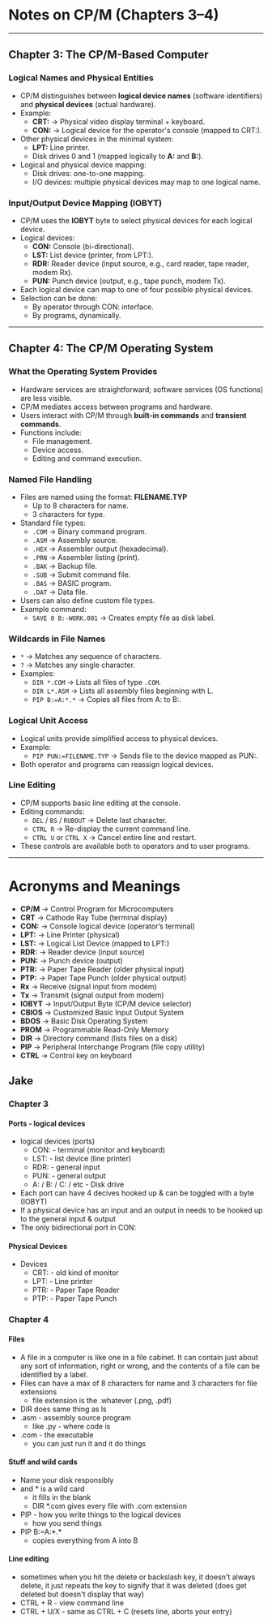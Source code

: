 # Notes on CP/M (Chapters 3–4)

---

## Chapter 3: The CP/M-Based Computer

### Logical Names and Physical Entities
- CP/M distinguishes between **logical device names** (software identifiers) and **physical devices** (actual hardware).
- Example:
    - **CRT:** → Physical video display terminal + keyboard.
    - **CON:** → Logical device for the operator's console (mapped to CRT:).
- Other physical devices in the minimal system:
    - **LPT:** Line printer.
    - Disk drives 0 and 1 (mapped logically to **A:** and **B:**).
- Logical and physical device mapping:
    - Disk drives: one-to-one mapping.
    - I/O devices: multiple physical devices may map to one logical name.

### Input/Output Device Mapping (IOBYT)
- CP/M uses the **IOBYT** byte to select physical devices for each logical device.
- Logical devices:
    - **CON:** Console (bi-directional).
    - **LST:** List device (printer, from LPT:).
    - **RDR:** Reader device (input source, e.g., card reader, tape reader, modem Rx).
    - **PUN:** Punch device (output, e.g., tape punch, modem Tx).
- Each logical device can map to one of four possible physical devices.
- Selection can be done:
    - By operator through CON: interface.
    - By programs, dynamically.

---

## Chapter 4: The CP/M Operating System

### What the Operating System Provides
- Hardware services are straightforward; software services (OS functions) are less visible.
- CP/M mediates access between programs and hardware.
- Users interact with CP/M through **built-in commands** and **transient commands**.
- Functions include:
    - File management.
    - Device access.
    - Editing and command execution.

### Named File Handling
- Files are named using the format: **FILENAME.TYP**
    - Up to 8 characters for name.
    - 3 characters for type.
- Standard file types:
    - `.COM` → Binary command program.
    - `.ASM` → Assembly source.
    - `.HEX` → Assembler output (hexadecimal).
    - `.PRN` → Assembler listing (print).
    - `.BAK` → Backup file.
    - `.SUB` → Submit command file.
    - `.BAS` → BASIC program.
    - `.DAT` → Data file.
- Users can also define custom file types.
- Example command:
    - `SAVE 0 B:-WORK.001` → Creates empty file as disk label.

### Wildcards in File Names
- `*` → Matches any sequence of characters.
- `?` → Matches any single character.
- Examples:
    - `DIR *.COM` → Lists all files of type `.COM`.
    - `DIR L*.ASM` → Lists all assembly files beginning with L.
    - `PIP B:=A:*.*` → Copies all files from A: to B:.

### Logical Unit Access
- Logical units provide simplified access to physical devices.
- Example:
    - `PIP PUN:=FILENAME.TYP` → Sends file to the device mapped as PUN:.
- Both operator and programs can reassign logical devices.

### Line Editing
- CP/M supports basic line editing at the console.
- Editing commands:
    - `DEL` / `BS` / `RUBOUT` → Delete last character.
    - `CTRL R` → Re-display the current command line.
    - `CTRL U` or `CTRL X` → Cancel entire line and restart.
- These controls are available both to operators and to user programs.

---

# Acronyms and Meanings

- **CP/M** → Control Program for Microcomputers 
- **CRT** → Cathode Ray Tube (terminal display) 
- **CON:** → Console logical device (operator’s terminal) 
- **LPT:** → Line Printer (physical) 
- **LST:** → Logical List Device (mapped to LPT:) 
- **RDR:** → Reader device (input source) 
- **PUN:** → Punch device (output) 
- **PTR:** → Paper Tape Reader (older physical input) 
- **PTP:** → Paper Tape Punch (older physical output) 
- **Rx** → Receive (signal input from modem) 
- **Tx** → Transmit (signal output from modem) 
- **IOBYT** → Input/Output Byte (CP/M device selector) 
- **CBIOS** → Customized Basic Input Output System 
- **BDOS** → Basic Disk Operating System 
- **PROM** → Programmable Read-Only Memory 
- **DIR** → Directory command (lists files on a disk) 
- **PIP** → Peripheral Interchange Program (file copy utility) 
- **CTRL** → Control key on keyboard 

## Jake

### Chapter 3

#### Ports - logical devices
- logical devices (ports)
    - CON: - terminal (monitor and keyboard)
    - LST: - list device (line printer)
    - RDR: - general input
    - PUN: - general output
    - A: / B: / C: / etc - Disk drive
- Each port can have 4 decives hooked up & can be toggled with a byte (IOBYT)
- If a physical device has an input and an output in needs to be hooked up to the general input & output
- The only bidirectional port in CON:

#### Physical Devices
- Devices
    - CRT: - old kind of monitor
    - LPT: - Line printer
    - PTR: - Paper Tape Reader
    - PTP: - Paper Tape Punch

### Chapter 4

#### Files
- A file in a computer is like one in a file cabinet. It can contain just about any sort of information, right or wrong, and the contents of a file can be identified by a label.
- Files can have a max of 8 characters for name and 3 characters for file extensions
    - file extension is the .whatever (.png, .pdf)
- DIR does same thing as ls
- .asm - assembly source program
    - like .py - where code is
- .com - the executable
    - you can just run it and it do things

#### Stuff and wild cards
- Name your disk responsibly 
- and * is a wild card
    - it fills in the blank
    - DIR \*.com gives every file with .com extension
- PIP - how you write things to the logical devices
    - how you send things
- PIP B:=A:\*.\*
    - copies everything from A into B

#### Line editing
- sometimes when you hit the delete or backslash key, it doesn't always delete, it just repeats the key to signify that it was deleted (does get deleted but doesn't display that way)
- CTRL + R - view command line
- CTRL + U/X - same as CTRL + C (resets line, aborts your entry)
